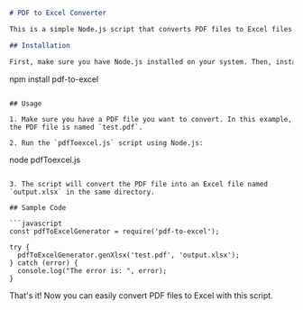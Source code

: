 ```markdown
# PDF to Excel Converter

This is a simple Node.js script that converts PDF files to Excel files (.xlsx) using the `pdf-to-excel` library.

## Installation

First, make sure you have Node.js installed on your system. Then, install the `pdf-to-excel` library by running the following command in your terminal:

```
npm install pdf-to-excel
```

## Usage

1. Make sure you have a PDF file you want to convert. In this example, the PDF file is named `test.pdf`.

2. Run the `pdfToexcel.js` script using Node.js:

```
node pdfToexcel.js
```

3. The script will convert the PDF file into an Excel file named `output.xlsx` in the same directory.

## Sample Code

```javascript
const pdfToExcelGenerator = require('pdf-to-excel');

try {
  pdfToExcelGenerator.genXlsx('test.pdf', 'output.xlsx');
} catch (error) {
  console.log("The error is: ", error);
}
```

That's it! Now you can easily convert PDF files to Excel with this script.
